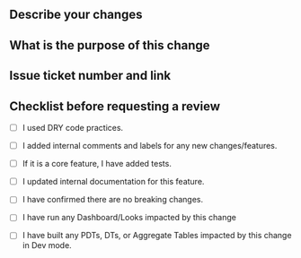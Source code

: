 

## Describe your changes

## What is the purpose of this change

## Issue ticket number and link

## Checklist before requesting a review
- [ ] I used DRY code practices.
- [ ] I added internal comments and labels for any new changes/features.
- [ ] If it is a core feature, I have added tests.
- [ ] I updated internal documentation for this feature.
- [ ] I have confirmed there are no breaking changes.
- [ ] I have run any Dashboard/Looks impacted by this change
- [ ] I have built any PDTs, DTs, or Aggregate Tables impacted by this change in Dev mode. 

